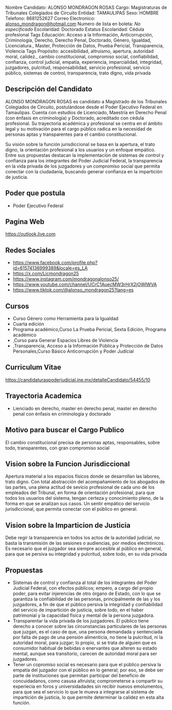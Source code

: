 Nombre Candidato: ALONSO MONDRAGON ROSAS
Cargo: Magistraturas de Tribunales Colegiados de Circuito
Entidad: TAMAULIPAS
Sexo: HOMBRE
Telefono: 8681252627
Correo Electronico: alonso_mondragon@hotmail.com
Numero de lista en boleta: *No especificado*
Escolaridad: Doctorado
Estatus Escolaridad: Cédula profesional
Tags Educación: Acceso a la Información, Anticorrupción, Criminología, Derecho, Derecho Penal, Doctorado, Género, Igualdad, Licenciatura., Master, Protección de Datos, Prueba Pericial, Transparencia, Violencia
Tags Propósito: accesibilidad, altruismo, apertura, autoridad moral, calidez., cambio constitucional, compromiso social, confiabilidad, confianza, control judicial, empatía, experiencia, imparcialidad, integridad, juzgadores, pulcritud, responsabilidad, servicio profesional, servicio público, sistemas de control, transparencia, trato digno, vida privada


## Descripción del Candidato 

ALONSO MONDRAGON ROSAS es candidato a Magistrado de los Tribunales Colegiados de Circuito, postulándose desde el Poder Ejecutivo Federal en Tamaulipas. Cuenta con estudios de Licenciado, Maestría en Derecho Penal (con énfasis en criminología) y Doctorado, acreditado con cédula profesional. Su trayectoria académica y profesional se centra en el ámbito legal y su motivación para el cargo público radica en la necesidad de personas aptas y transparentes para el cambio constitucional.

Su visión sobre la función jurisdiccional se basa en la apertura, el trato digno, la orientación profesional a los usuarios y un enfoque empático. Entre sus propuestas destacan la implementación de sistemas de control y confianza para los integrantes del Poder Judicial Federal, la transparencia en la vida privada de los juzgadores y un compromiso social que permita conectar con la ciudadanía, buscando generar confianza en la impartición de justicia.


## Poder que postula

- Poder Ejecutivo Federal


## Pagina Web

https://outlook.live.com


## Redes Sociales

- https://www.facebook.com/profile.php?id=61574136999389&locale=es_LA
- https://x.com/Licmondragon25
- https://www.instagram.com/mondragonalonso25/
- https://www.youtube.com/channel/UCrC1AuecMW3rHrX2jOWIWVA
- https://www.tiktok.com/@alonso_mondragon25?lang=es


## Cursos

- Curso Género como Herramienta para la Igualdad
- Cuarta edición
- Programa académico,Curso La Prueba Pericial, Sexta Edición, Programa académico
- ,Curso para Generar Espacios Libres de Violencia
- ,Transparencia, Acceso a la Información Pública y Protección de Datos Personales,Curso Básico Anticorrupción y Poder Judicial


## Curriculum Vitae

https://candidaturaspoderjudicial.ine.mx/detalleCandidato/54455/10


## Trayectoria Academica

- Lienciado en derecho, master en derecho penal, master en derecho penal con énfasis en criminología y doctorado


## Motivo para buscar el Cargo Publico

El cambio constitucional precisa de personas aptas, responsables, sobre todo, transparentes, con gran compromiso social


## Vision sobre la Funcion Jurisdiccional

Apertura material a los espacios físicos donde se desarrollan las labores, trato digno. Con total abstracción del acompañamiento de los abogados de las partes, una plena actitud de sevicio profesional de cada uno de los empleados del Tribunal, en forma de orientación profesional, para que todos los usuarios del sistema, tengan certeza y conocimiento pleno, de la forma en que se analizan sus casos. Un sentir empático del servicio jurisdiccional, que permita conectar con el público en general.


## Vision sobre la Imparticion de Justicia

Debe regir la transparencia en todos los actos de la autoridad judicial, no basta la transmisión de las sesiones o audiencias, por medios electrónicos. Es necesario que el juzgador sea siempre accesible al público en general, para que se persiva su integridad y pulcritud, sobre todo, en su vida privada


## Propuestas

- Sistemas de control y confianza al total de los integrantes del Poder Judicial Federal, con efectos públicos; empero, a cargo del propio poder, para evitar injerencias de otro órgano de Estado, con lo que se garantiza la confiabilidad de las personas, principalmente de las y los juzgadores, a fin de que el público persiva la integridad y confiabilidad del servicio de impartición de justicia, sobre todo, en el haber patrimonial y la capacidad física y mental de la persona juzgadora.
- Transparentar la vida privada de los juzgadores. El público tiene derecho a conocer sobre las circunstancias particulares de las personas que juzgan, es el caso de que, una persona demandada y sentenciada por falta de pago de una pensión alimenticia, no tiene la pulcritud, ni la autoridad moral, para juzgar; lo propio, si se trata de alguien que es consumidor habitual de bebidas o enervantes que alteren su estado mental, aunque sea transitorio, carecen de autoridad moral para ser juzgadores.
- Tener un copromiso social es necesario para que el público persiva la empatía del juzgador con el público en lo general; por eso, se debe ser parte de instituciones que permitan participar del beneficio de concuidadanos, como casusa altruista; comprometerse a compartir su experiecia en foros y universidadades sin recibir nuevos emolumentos, para que sea el servicio lo que le mueva a integrarse al sistema de impartición de justicia, lo que permite determinar la calidez en esta alta función.

